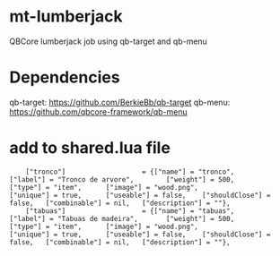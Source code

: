 # mt-lumberjack
QBCore lumberjack job using qb-target and qb-menu

# Dependencies

qb-target: https://github.com/BerkieBb/qb-target
qb-menu: https://github.com/qbcore-framework/qb-menu

# add to shared.lua file

```
	["tronco"] 					 = {["name"] = "tronco", 			 	 ["label"] = "Tronco de arvore", 		["weight"] = 500, 		["type"] = "item", 		["image"] = "wood.png", 				    ["unique"] = true, 		["useable"] = false, 	["shouldClose"] = false,   ["combinable"] = nil,   ["description"] = ""},
	["tabuas"] 					 = {["name"] = "tabuas", 			 	 ["label"] = "Tabuas de madeira", 		["weight"] = 500, 		["type"] = "item", 		["image"] = "wood.png", 				    ["unique"] = true, 		["useable"] = false, 	["shouldClose"] = false,   ["combinable"] = nil,   ["description"] = ""},
```
